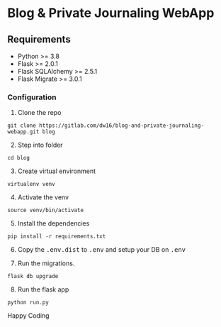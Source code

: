 # Blog & Private Journaling WebApp

## Requirements
- Python >= 3.8
- Flask  >= 2.0.1
- Flask SQLAlchemy >= 2.5.1
- Flask Migrate >= 3.0.1

### Configuration

1. Clone the repo
```shell
git clone https://gitlab.com/dw16/blog-and-private-journaling-webapp.git blog
```

2. Step into folder
```shell
cd blog
```

3. Create virtual environment
```shell
virtualenv venv 
```

4. Activate the venv
```shell
source venv/bin/activate
```

5. Install the dependencies
```shell
pip install -r requirements.txt
```

6. Copy the <kbd>.env.dist</kbd> to <kbd>.env</kbd> and setup your DB on <kbd>.env</kbd>

7. Run the migrations.
```shell
flask db upgrade
```

8. Run the flask app
```shell
python run.py
```

Happy Coding